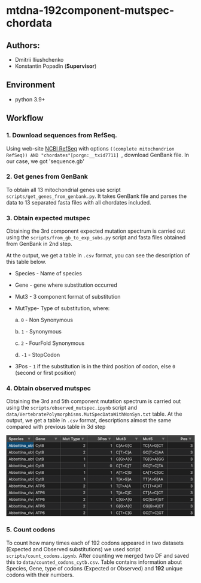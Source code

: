 # mtdna-192component-mutspec-chordata

## Authors:
- Dmitrii Iliushchenko
- Konstantin Popadin (**Supervisor**)

## Environment

- python 3.9+

## Workflow

### 1. Download sequences from RefSeq.

Using web-site [NCBI RefSeq](https://www.ncbi.nlm.nih.gov/refseq/) with options `((complete mitochondrion RefSeq)) AND "chordates"[porgn:__txid7711] `, download GenBank file. In our case, we got 'sequence.gb'

### 2. Get genes from GenBank

To obtain all 13 mitochondrial genes use script `scripts/get_genes_from_genbank.py`. It takes GenBank file and parses the data to 13 separated fasta files with all chordates included.

### 3. Obtain expected mutspec

Obtaining the 3rd component expected mutation spectrum is carried out using the `scripts/from_gb_to_exp_subs.py` script and fasta files obtained from GenBank in 2nd step. 

At the output, we get a table in `.csv` format, you can see the description of this table below.
* Species - Name of species

* Gene - gene where substitution occurred

* Mut3 - 3 component format of substitution

* MutType- Type of substitution, where:

    a. `0` - Non Synonymous
    
    b. `1` - Synonymous
    
    c. `2` - FourFold Synonymous

    d. `-1` - StopCodon

* 3Pos - `1` if the substitution is in the third position of codon, else `0` (second or first position)


### 4. Obtain observed mutspec

Obtaining the 3rd and 5th component mutation spectrum is carried out using the `scripts/observed_mutspec.ipynb` script and `data/VertebratePolymorphisms.MutSpecDataWithNonSyn.txt` table. 
At the output, we get a table in `.csv` format, descriptions almost the same compared with previous table in 3d step

![](pictures/Example_Obs_mutspec.png)

### 5. Count codons

To count how many times each of 192 codons appeared in two datasets (Expected and Observed substitutions) we used script `scripts/count_codons.ipynb`. After counting we merged two DF and saved this to `data/counted_codons_cytb.csv`. Table contains information about Species, Gene, type of codons (Expected or Observed) and **192** unique codons with their numbers.
